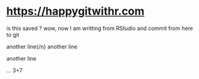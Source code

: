 # https://happygitwithr.com

is this saved ?
wow, now I am writting from RStudio and commit from here to git

another line{/n}
another line

another line

...
3+7
